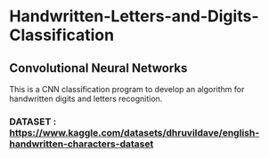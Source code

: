 # Handwritten-Letters-and-Digits-Classification
## Convolutional Neural Networks
This is a CNN classification program to develop an algorithm for handwritten digits and letters recognition.

### DATASET : https://www.kaggle.com/datasets/dhruvildave/english-handwritten-characters-dataset
